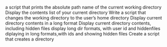  a script that prints the absolute path name of the current working directory
Display the contents list of your current directory
Write a script that changes the working directory to the user’s home directory
Display current directory contents in a long format
Display current directory contents, including hidden files
display long dir formats, with user id and hiddenfiles
diplaying in long formats,with ids and showing hidden files
Create a script that creates a directory
